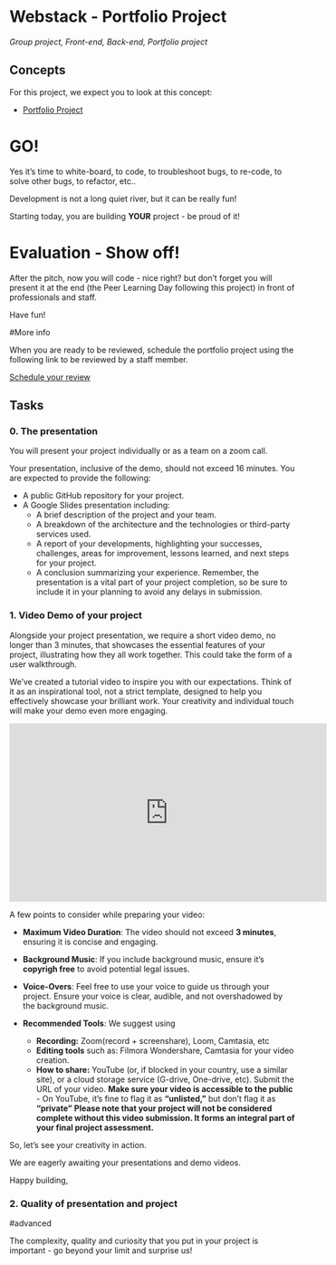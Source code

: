 # Webstack - Portfolio Project
_Group project, Front-end, Back-end, Portfolio project_
## Concepts
For this project, we expect you to look at this concept:

* [Portfolio Project](https://github.com/Chukwukaoranile/my_docs/blob/main/alx_concepts/portfolio_project.md)


# GO!

Yes it’s time to white-board, to code, to troubleshoot bugs, to re-code, to solve other bugs, to refactor, etc..

Development is not a long quiet river, but it can be really fun!

Starting today, you are building **YOUR** project - be proud of it!

# Evaluation - Show off!

After the pitch, now you will code - nice right? but don’t forget you will present it at the end (the Peer Learning Day following this project) in front of professionals and staff.

Have fun!

#More info

When you are ready to be reviewed, schedule the portfolio project using the following link to be reviewed by a staff member.

[Schedule your review](https://calendly.com/alx-se-mentors/specialisation-portfolio-project-review?month=2023-10)

## Tasks
### 0. The presentation

You will present your project individually or as a team on a zoom call.

Your presentation, inclusive of the demo, should not exceed 16 minutes. You are expected to provide the following:

- A public GitHub repository for your project.
- A Google Slides presentation including:
	- A brief description of the project and your team.
	- A breakdown of the architecture and the technologies or third-party services used.
	- A report of your developments, highlighting your successes, challenges, areas for improvement, lessons learned, and next steps for your project.
	- A conclusion summarizing your experience.
Remember, the presentation is a vital part of your project completion, so be sure to include it in your planning to avoid any delays in submission.

### 1. Video Demo of your project
Alongside your project presentation, we require a short video demo, no longer than 3 minutes, that showcases the essential features of your project, illustrating how they all work together. This could take the form of a user walkthrough.

We’ve created a tutorial video to inspire you with our expectations. Think of it as an inspirational tool, not a strict template, designed to help you effectively showcase your brilliant work. Your creativity and individual touch will make your demo even more engaging.


<iframe width="560" height="315" src="https://www.youtube.com/embed/PWsDWYTOW2U" title="ALX SE Portfolio Project Demo   Cohort 7" frameborder="0" allow="accelerometer; autoplay; clipboard-write; encrypted-media; gyroscope; picture-in-picture; web-share" allowfullscreen></iframe>

A few points to consider while preparing your video:

- **Maximum Video Duration**: The video should not exceed **3 minutes**, ensuring it is concise and engaging.

- **Background Music**: If you include background music, ensure it’s **copyrigh free** to avoid potential legal issues.

- **Voice-Overs**: Feel free to use your voice to guide us through your project. Ensure your voice is clear, audible, and not overshadowed by the background music.

- **Recommended Tools**: We suggest using

	- **Recording:** Zoom(record + screenshare), Loom, Camtasia, etc
	- **Editing tools** such as: Filmora Wondershare, Camtasia for your video creation.
	- **How to share:** YouTube (or, if blocked in your country, use a similar site), or a cloud storage service (G-drive, One-drive, etc). Submit the URL of your video. **Make sure your video is accessible to the public** - On YouTube, it’s fine to flag it as **“unlisted,”** but don’t flag it as **“private”**
**Please note that your project will not be considered complete without this video submission. It forms an integral part of your final project assessment.**

So, let’s see your creativity in action.

We are eagerly awaiting your presentations and demo videos.

Happy building,

### 2. Quality of presentation and project
#advanced


The complexity, quality and curiosity that you put in your project is important - go beyond your limit and surprise us!
